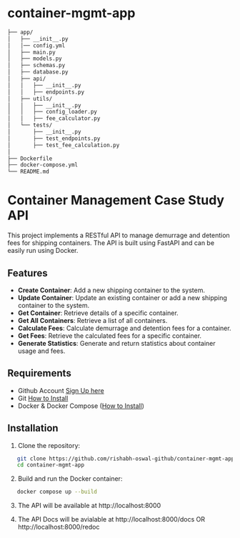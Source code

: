 # container-mgmt-app

```bash
├── app/
│   ├── __init__.py
│   │── config.yml   
│   ├── main.py
│   ├── models.py
│   ├── schemas.py
│   ├── database.py
│   ├── api/
│   │   ├── __init__.py
│   │   ├── endpoints.py
│   ├── utils/
│   │   ├── __init__.py
│   │   ├── config_loader.py
│   │   ├── fee_calculator.py
│   └── tests/
│       ├── __init__.py
│       ├── test_endpoints.py
│       ├── test_fee_calculation.py
│
├── Dockerfile
├── docker-compose.yml
└── README.md
```

# Container Management Case Study API

This project implements a RESTful API to manage demurrage and detention fees for shipping containers. The API is built using FastAPI and can be easily run using Docker.

## Features

- **Create Container**: Add a new shipping container to the system.
- **Update Container**: Update an existing container or add a new shipping container to the system.
- **Get Container**: Retrieve details of a specific container.
- **Get All Containers**: Retrieve a list of all containers.
- **Calculate Fees**: Calculate demurrage and detention fees for a container.
- **Get Fees**: Retrieve the calculated fees for a specific container.
- **Generate Statistics**: Generate and return statistics about container usage and fees.

## Requirements

- Github Account [Sign Up here](https://github.com)
- Git [How to Install](https://git-scm.com/downloads)
- Docker & Docker Compose ([How to Install](https://docs.docker.com/compose/install/))

## Installation

1. Clone the repository:

```bash
   git clone https://github.com/rishabh-oswal-github/container-mgmt-app.git
   cd container-mgmt-app
```

2. Build and run the Docker container:

```bash
   docker compose up --build
```

3. The API will be available at http://localhost:8000

4. The API Docs will be avialable at http://localhost:8000/docs OR http://localhost:8000/redoc
